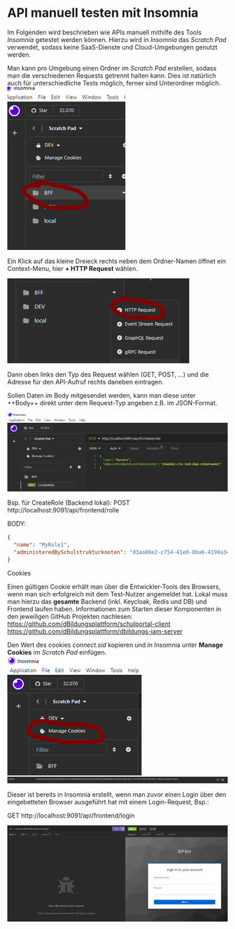 # API manuell testen mit Insomnia
Im Folgenden wird beschrieben wie APIs manuell mithilfe des Tools *Insomnia* getestet werden können.
Hierzu wird in *Insomnia* das *Scratch Pad* verwendet, sodass keine SaaS-Dienste und Cloud-Umgebungen genutzt werden.

Man kann pro Umgebung einen Ordner im *Scratch Pad* erstellen, sodass man die verschiedenen Requests getrennt halten kann.
Dies ist natürlich auch für unterschiedliche Tests möglich, ferner sind Unterordner möglich.
![Ordner im Scratch Pad erstellen](img/test-api-with-insomnia/folder.png "Ordner erstellen")

Ein Klick auf das kleine Dreieck rechts neben dem Ordner-Namen öffnet ein Context-Menu, hier **+ HTTP Request** wählen.

![Neues HTTP Request erstellen](img/test-api-with-insomnia/request.png "Neues HTTP-Request erstellen")

Dann oben links den Typ des Request wählen (GET, POST, ...) und die Adresse für den API-Aufruf rechts daneben eintragen.

Sollen Daten im Body mitgesendet werden, kann man diese unter ++Body++ direkt unter dem Request-Typ angeben z.B. im JSON-Format.

![HTTP POST Request erstellen](img/test-api-with-insomnia/post-request.png "Neues HTTP-Request (POST)")

Bsp. für CreateRole (Backend lokal):
POST http://localhost:9091/api/frontend/rolle

BODY:
```json
{
  "name": "MyRole1",
  "administeredBySchulstrukturknoten": "d3aa88e2-c754-41e0-8ba6-4198a34aa0a2"
}
```
Cookies

Einen gültigen Cookie erhält man über die Entwickler-Tools des Browsers, wenn man sich erfolgreich mit dem Test-Nutzer angemeldet hat.
Lokal muss man hierzu das **gesamte** Backend (inkl. Keycloak, Redis und DB) und Frontend laufen haben.
Informationen zum Starten dieser Komponenten in den jeweiligen GitHub Projekten nachlesen:
https://github.com/dBildungsplattform/schulportal-client
https://github.com/dBildungsplattform/dbildungs-iam-server

Den Wert des cookies *connect.sid* kopieren und in Insomnia unter **Manage Cookies** im *Scratch Pad* einfügen.
![Manage Cookies aufrufen](img/test-api-with-insomnia/manage-cookies.png "Cookies verwalten")
![Cookie editieren](img/test-api-with-insomnia/edit-cookie.png "Den Cookie editieren")


Dieser ist bereits in Insomnia erstellt, wenn man zuvor einen Login über den eingebetteten Browser ausgeführt hat mit einem Login-Request, Bsp.:

GET http://localhost:9091/api/frontend/login

![Login über eingebetteten Browser](img/test-api-with-insomnia/login.png "Login via Insomnia")
